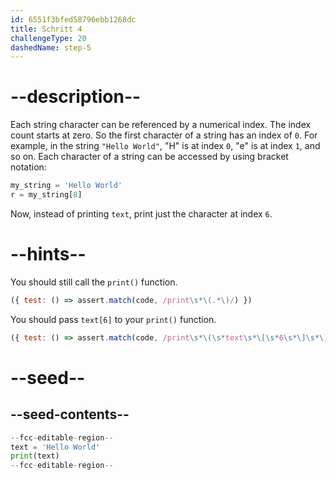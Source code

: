 ```yaml
---
id: 6551f3bfed58796ebb1268dc
title: Schritt 4
challengeType: 20
dashedName: step-5
---
```


# --description--

Each string character can be referenced by a numerical index. The index count starts at zero. So the first character of a string has an index of `0`. For example, in the string `"Hello World"`, "H" is at index `0`, "e" is at index `1`, and so on. Each character of a string can be accessed by using bracket notation:

```python
my_string = 'Hello World'
r = my_string[8]
```

Now, instead of printing `text`, print just the character at index `6`.

# --hints--

You should still call the `print()` function.

```js
({ test: () => assert.match(code, /print\s*\(.*\)/) })

```

You should pass `text[6]` to your `print()` function.

```js
({ test: () => assert.match(code, /print\s*\(\s*text\s*\[\s*6\s*\]\s*\)/) })

```

# --seed--

## --seed-contents--

```py
--fcc-editable-region--
text = 'Hello World'
print(text)
--fcc-editable-region--
```
